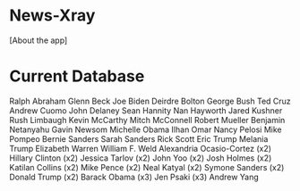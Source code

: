 # News-Xray
[About the app]

# Current Database
Ralph Abraham
Glenn Beck
Joe Biden
Deirdre Bolton
George Bush
Ted Cruz
Andrew Cuomo
John Delaney
Sean Hannity
Nan Hayworth 
Jared Kushner
Rush Limbaugh
Kevin McCarthy
Mitch McConnell
Robert Mueller
Benjamin Netanyahu
Gavin Newsom
Michelle Obama
Ilhan Omar
Nancy Pelosi
Mike Pompeo
Bernie Sanders
Sarah Sanders
Rick Scott
Eric Trump
Melania Trump
Elizabeth Warren
William F. Weld
Alexandria Ocasio-Cortez (x2)
Hillary Clinton (x2)
Jessica Tarlov (x2)
John Yoo (x2)
Josh Holmes (x2)
Katilan Collins (x2)
Mike Pence (x2)
Neal Katyal (x2)
Symone Sanders (x2)
Donald Trump (x2)
Barack Obama (x3)
Jen Psaki (x3)
Andrew Yang




